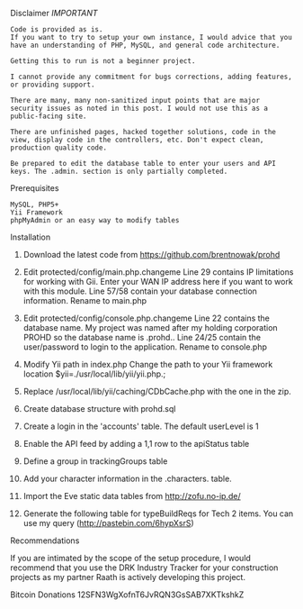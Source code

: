 Disclaimer *IMPORTANT*

    Code is provided as is.
    If you want to try to setup your own instance, I would advice that you have an understanding of PHP, MySQL, and general code architecture. 
	
	Getting this to run is not a beginner project.
    
	I cannot provide any commitment for bugs corrections, adding features, or providing support.
    
	There are many, many non-sanitized input points that are major security issues as noted in this post. I would not use this as a public-facing site.
    
	There are unfinished pages, hacked together solutions, code in the view, display code in the controllers, etc. Don't expect clean, production quality code.
    
	Be prepared to edit the database table to enter your users and API keys. The .admin. section is only partially completed.

Prerequisites

    MySQL, PHP5+
    Yii Framework
    phpMyAdmin or an easy way to modify tables

Installation

1. Download the latest code from https://github.com/brentnowak/prohd

2. Edit protected/config/main.php.changeme
        Line 29 contains IP limitations for working with Gii. Enter your WAN IP address here if you want to work with this module.
        Line 57/58 contain your database connection information.
        Rename to main.php

3. Edit protected/config/console.php.changeme
        Line 22 contains the database name. My project was named after my holding corporation PROHD so the database name is .prohd..
        Line 24/25 contain the user/password to login to the application.
        Rename to console.php

4. Modify Yii path in index.php
        Change the path to your Yii framework location $yii=./usr/local/lib/yii/yii.php.;

5. Replace /usr/local/lib/yii/caching/CDbCache.php with the one in the zip.

6. Create database structure with prohd.sql

7. Create a login in the 'accounts' table. The default userLevel is 1

8. Enable the API feed by adding a 1,1 row to the apiStatus table

9. Define a group in trackingGroups table

10. Add your character information in the .characters.  table.

11. Import the Eve static data tables from http://zofu.no-ip.de/

12. Generate the following table for typeBuildReqs for Tech 2 items. You can use my query (http://pastebin.com/6hypXsrS)

Recommendations

If you are intimated by the scope of the setup procedure, I would recommend that you use the DRK Industry Tracker for your construction projects as my partner Raath is actively developing this project.

Bitcoin Donations
12SFN3WgXofnT6JvRQN3GsSAB7XKTkshkZ
